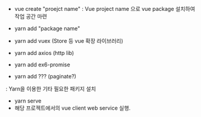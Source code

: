 * vue create "proejct name"
 : Vue project name 으로 vue package 설치하여 작업 공간 마련

* yarn add "package name"
 * yarn add vuex (Store 등 vue 확장 라이브러리)
 * yarn add axios (http lib)
 * yarn add ex6-promise
 * yarn add ??? (paginate?)

: Yarn을 이용한 기타 필요한 패키지 설치

* yarn serve
 * 해당 프로젝트에서의 vue client web service 실행.